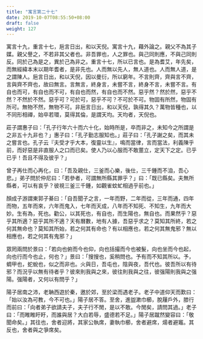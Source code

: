 ```yaml
---
title: "寓言第二十七"
date: 2019-10-07T08:55:50+08:00
draft: false
weight: 127
---
```




寓言十九，重言十七，巵言日出，和以天倪。寓言十九，藉外論之。親父不為其子媒。親父譽之，不若非其父者也。非吾罪也，人之罪也。與己同則應，不與己同則反。同於己為是之，異於己為非之。重言十七，所以已言也。是為耆艾，年先矣，而無經緯本末以期年耆者，是非先也。人而無以先人，無人道也。人而無人道，是之謂陳人。巵言日出，和以天倪，因以曼衍，所以窮年。不言則齊，齊與言不齊，言與齊不齊也，故曰無言。言無言，終身言，未嘗不言，終身不言，未嘗不言。有自也而可，有自也而不可，有自也而然，有自也而不然。惡乎然？然於然，惡乎不然？不然於不然。惡乎可？可於可，惡乎不可？不可於不可。物固有所然，物固有所可。無物不然，無物不可。非巵言日出，和以天倪，孰得其久？萬物皆種也，以不同形相禪，始卒若環，莫得其倫，是謂天均。天均者，天倪也。



莊子謂惠子曰：「<span class="text-secondary">孔子行年六十而六十化，始時所是，卒而非之，未知今之所謂是之非五十九非也？</span>」惠子曰：「<span class="text-secondary">孔子勤志服知也。</span>」莊子曰：「<span class="text-secondary">孔子謝之矣，而其未之嘗言也。孔子云『夫受才乎大本，復靈以生』，鳴而當律，言而當法，利義陳乎前，而好惡是非直服人之口而已矣。使人乃以心服而不敢蘁立，定天下之定。已乎已乎！吾且不得及彼乎？</span>」



曾子再仕而心再化，曰：「<span class="text-secondary">吾及親仕，三釜而心樂，後仕，三千鍾而不洎，吾心悲。</span>」弟子問於仲尼曰：「<span class="text-secondary">若參者，可謂無所縣其罪乎？</span>」曰：「<span class="text-secondary">既已縣矣。夫無所縣者，可以有哀乎？彼視三釜三千鍾，如觀雀蚊虻相過乎前也。</span>」



顏成子游謂東郭子綦曰：「<span class="text-secondary">自吾聞子之言，一年而野，二年而從，三年而通，四年而物，五年而來，六年而鬼入，七年而天成，八年而不知死、不知生，九年而大妙。生有為，死也。勸公，以其死也，有自也，而生陽也，無自也。而果然乎？惡乎其所適？惡乎其所不適？天有曆數，地有人據，吾惡乎求之？莫知其所終，若之何其無命也？莫知其所始，若之何其有命也？有以相應也，若之何其無鬼邪？無以相應也，若之何其有鬼邪？</span>」



眾罔兩問於景曰：「<span class="text-secondary">若向也俯而今也仰，向也括撮而今也被髮，向也坐而今也起，向也行而今也止，何也？</span>」景曰：「<span class="text-secondary">搜搜也，奚稍問也。予有而不知其所以。予，蜩甲也，蛇蛻也，似之而非也。火與日，吾屯也，陰與夜，吾代也。彼吾所以有待邪？而況乎以無有待者乎？彼來則我與之來，彼往則我與之往，彼强陽則我與之强陽。强陽者，又何以有問乎？</span>」



陽子居南之沛，老聃西遊於秦，邀於郊，至於梁而遇老子。老子中道仰天而歎曰：「<span class="text-secondary">始以汝為可教，今不可也。</span>」陽子居不答。至舍，進盥漱巾櫛，脫屨戶外，膝行而前曰：「<span class="text-secondary">向者弟子欲請夫子，夫子行不閒，是以不敢。今閒矣，請問其過。</span>」老子曰：「<span class="text-secondary">而睢睢盱盱，而誰與居？大白若辱，盛德若不足。</span>」陽子居蹴然變容曰：「<span class="text-secondary">敬聞命矣。</span>」其往也，舍者迎將，其家公執席，妻執巾櫛，舍者避席，煬者避竈。其反也，舍者與之爭席矣。